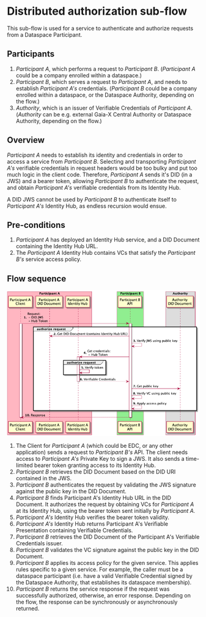 # Distributed authorization sub-flow

This sub-flow is used for a service to authenticate and authorize requests from a Dataspace Participant.

## Participants

1. _Participant A_, which performs a request to _Participant B_. (_Participant A_ could be a company enrolled within a dataspace.)
2. _Participant B_, which serves a request to _Participant A_, and needs to establish _Participant A's_ credentials. (_Participant B_ could be a company enrolled within a dataspace, or the Dataspace Authority, depending on the flow.)
2. _Authority_, which is an issuer of Verifiable Credentials of _Participant A_. (_Authority_ can be e.g. external Gaia-X Central Authority or Dataspace Authority, depending on the flow.) 

## Overview

_Participant A_ needs to establish its identity and credentials in order to access a service from _Participant B_. Selecting and transporting _Participant A's_ verifiable credentials in request headers would be too bulky and put too much logic in the client code. Therefore, _Participant A_ sends it's DID (in a JWS) and a bearer token, allowing _Participant B_ to authenticate the request, and obtain _Participant A's_ verifiable credentials from its Identity Hub.

A DID JWS cannot be used by _Participant B_ to authenticate itself to _Participant A's_ Identity Hub, as endless recursion would ensue.

## Pre-conditions

1. _Participant A_ has deployed an Identity Hub service, and a DID Document containing the Identity Hub URL.
2. The _Participant A_ Identity Hub contains VCs that satisfy the _Participant B's_ service access policy.

## Flow sequence

![distributed-authorization](distributed-authorization.png)

1. The Client for _Participant A_ (which could be EDC, or any other application) sends a request to _Participant B's_ API. The client needs access to _Participant A's_ Private Key to sign a JWS. It also sends a time-limited bearer token granting access to its Identity Hub.
2. _Participant B_ retrieves the DID Document based on the DID URI contained in the JWS.
3. _Participant B_ authenticates the request by validating the JWS signature against the public key in the DID Document.
4. _Participant B_ finds Participant A's Identity Hub URL in the DID Document. It authorizes the request by obtaining VCs for _Participant A_ at its Identity Hub, 
   using the bearer token sent initially by _Participant A._
5. _Participant A's_ Identity Hub verifies the bearer token validity.
6. _Participant A's_ Identity Hub returns Participant A's Verifiable Presentation containing Verifiable Credentials.
7. _Participant B_ retrieves the DID Document of the Participant A's Verifiable Credentials issuer.
8. _Participant B_ validates the VC signature against the public key in the DID Document.
9. _Participant B_ applies its access policy for the given service. This applies rules specific to a given service. For example, the caller must be a dataspace participant (i.e. have a valid Verifiable Credential signed by the Dataspace Authority, that establishes its dataspace membership).
10. _Participant B_ returns the service response if the request was successfully authorized, otherwise, an error response. Depending on the flow, the response can be synchronously or asynchronously returned.

